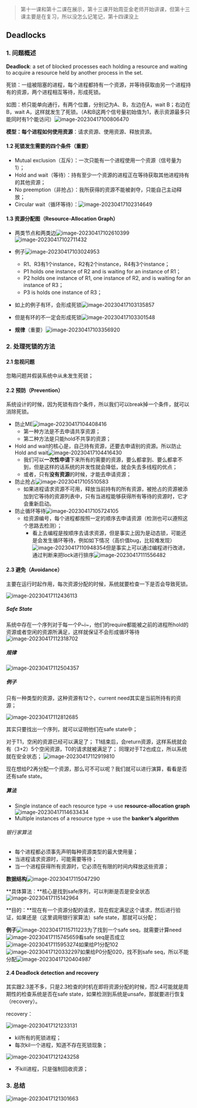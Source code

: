 > 第十一课和第十二课在展示，第十三课开始周亚金老师开始讲课，但第十三课主要是在复习，所以没怎么记笔记，第十四课没上

## Deadlocks

### 1. 问题概述

**Deadlock**: a set of blocked processes each holding a resource and waiting to acquire a resource held by another process in the set.

死锁：一组被阻塞的进程，每个进程都持有一个资源，并等待获取由另一个进程持有的资源，两个进程相互等待，形成死锁。

如图：桥只能单向通行，有两个位置，分别记为A、B，左边在A，wait B；右边在B，wait A，这样就发生了死锁。（A和B这两个信号量初始值为1，表示资源最多只能同时有1个能访问）![image-20230417100806470](../img/4.13/image-20230417100806470.png)

**模型：每个进程如何使用资源**：请求资源、使用资源、释放资源。

#### 1.2 死锁发生需要的四个条件（重要）

- Mutual exclusion（互斥）：一次只能有一个进程使用一个资源（信号量为1）；
- Hold and wait（等待）：持有至少一个资源的进程正在等待获取其他进程持有的其他资源；
- No preemption（非抢占）：我所获得的资源不能被剥夺，只能自己主动释放；
- Circular wait（循环等待）：![image-20230417102314649](../img/4.13/image-20230417102314649.png)

#### 1.3 资源分配图（Resource-Allocation Graph）

- 两类节点和两类边![image-20230417102610399](../img/4.13/image-20230417102610399.png)![image-20230417102711432](../img/4.13/image-20230417102711432.png)

- 例子![image-20230417103024953](../img/4.13/image-20230417103024953.png)
    - R1、R3有1个instance，R2有2个instance，R4有3个instance；
    -  P1 holds one instance of R2 and is waiting for an instance of R1；
    -  P2 holds one instance of R1, one instance of R2, and is waiting for an instance of R3；
    -  P3 is holds one instance of R3；

- 如上的例子有环，会形成死锁![image-20230417103135857](../img/4.13/image-20230417103135857.png)

- 但是有环的不一定会形成死锁![image-20230417103301548](../img/4.13/image-20230417103301548.png)

- **规律**（重要）![image-20230417103356920](../img/4.13/image-20230417103356920.png)

### 2. 处理死锁的方法

#### 2.1 忽视问题

忽略问题并假装系统中从未发生死锁；

#### 2.2 预防（Prevention）

系统设计的时候，因为死锁有四个条件，所以我们可以break掉一个条件，就可以消除死锁。

- 防止ME![image-20230417104408416](../img/4.13/image-20230417104408416.png)
    - 第一种方法是不去申请共享资源；
    - 第二种方法是只能hold不共享的资源；
- Hold and wait的核心是，自己持有资源，还要去申请别的资源。所以防止Hold and wait![image-20230417104416430](../img/4.13/image-20230417104416430.png)
    - 我们可以**一次性申请**下来所有的需要的资源，要么都拿到、要么都拿不到，但是这样的话系统的并发性就会降低，就会失去多线程的优点；
    - 或者，只有**没有资源**的时候，才能去申请资源；
- 防止抢占![image-20230417105510583](../img/4.13/image-20230417105510583.png)
    - 如果进程请求资源不可用，释放当前持有的所有资源，被抢占的资源被添加到它等待的资源列表中，只有当进程能够获得所有等待的资源时，它才会重新启动。
- 防止循环等待![image-20230417105724105](../img/4.13/image-20230417105724105.png)
    - 给资源编号，每个进程都按照一定的顺序去申请资源（检测也可以遵照这个思路去检测）；
        - 看上去编程是按顺序去请求资源，但是事实上因为是动态锁，可能还是会发生循环等待，例如如下情况（高价值bug，比较难发现）![image-20230417110948354](../img/4.13/image-20230417110948354.png)但是事实上可以通过编程进行改进，通过判断来把lock进行排序![image-20230417111556482](../img/4.13/image-20230417111556482.png)

#### 2.3 避免（Avoidance）

主要在运行时起作用，每次资源分配的时候，系统就要检查一下是否会导致死锁。

![image-20230417112436113](../img/4.13/image-20230417112436113.png)

##### Safe State

系统中存在一个序列对于每一个P~i~，他们的require都能被之前的进程所hold的资源或者空闲的资源所满足，这样就保证不会形成循环等待![image-20230417112318702](../img/4.13/image-20230417112318702.png)

##### 规律

![image-20230417112504357](../img/4.13/image-20230417112504357.png)

##### 例子

只有一种类型的资源，这种资源有12个，current need其实是当前所持有的资源；

![image-20230417112812685](../img/4.13/image-20230417112812685.png)

其实只要找出一个序列，就可以证明他们在safe state中；

对于T1，空闲的资源已经可以满足了；
T1结束后，会return资源，这样系统就会有（3+2）5个空闲资源，T0的请求就被满足了；
同理对于T2也成立，所以系统就在安全状态；
![image-20230417112919810](../img/4.13/image-20230417112919810.png)

现在想给P2再分配一个资源，那么可不可以呢？我们就可以进行演算，看看是否还有safe state。

##### 算法

- Single instance of each resource type -> use **resource-allocation graph**![image-20230417114633434](../img/4.13/image-20230417114633434.png)
- Multiple instances of a resource type -> use the **banker’s algorithm**

###### 银行家算法

- 每个进程都必须事先声明每种资源类型的最大使用量；
- 当进程请求资源时，可能需要等待；
- 当一个进程获得所有资源时，它必须在有限的时间内释放这些资源；

**数据结构**![image-20230417115047290](../img/4.13/image-20230417115047290.png)

**具体算法：**核心是找到safe序列，可以判断是否是安全状态![image-20230417115142964](../img/4.13/image-20230417115142964.png)

**目的：**现在有一个资源分配的请求，现在假定满足这个请求，然后进行验证，如果还是（这里调用银行家算法）safe state，那就可以分配；

**例子**![image-20230417115711223](../img/4.13/image-20230417115711223.png)为了找到一个safe seq，就需要计算need![image-20230417115745659](../img/4.13/image-20230417115745659.png)看safe seq是否成立![image-20230417115953274](../img/4.13/image-20230417115953274.png)如果给P1分配102![image-20230417120332297](../img/4.13/image-20230417120332297.png)如果给P0分配020，找不到safe seq，所以不能分配![image-20230417120404987](../img/4.13/image-20230417120404987.png)

#### 2.4 Deadlock detection and recovery

其实跟2.3差不多，只是2.3检查的时机在即将资源分配的时候，而2.4可能就是周期性的检查系统是否在safe state，如果检测到系统是unsafe，那就要进行恢复（recovery）。

recovery：

![image-20230417121233131](../img/4.13/image-20230417121233131.png)

- kil所有的死锁进程；
- 每次kil一个进程，知道不存在死锁现象；

![image-20230417121243258](../img/4.13/image-20230417121243258.png)

- 不kill进程，只是强制回收资源；

### 3. 总结

![image-20230417121301663](../img/4.13/image-20230417121301663.png)
